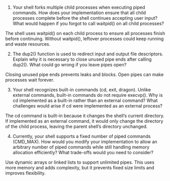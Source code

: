 1. Your shell forks multiple child processes when executing piped commands. How does your implementation ensure that all child processes complete before the shell continues accepting user input? What would happen if you forgot to call waitpid() on all child processes?

The shell uses waitpid() on each child process to ensure all processes finish before continuing. Without waitpid(), leftover processes could keep running and waste resources.

2. The dup2() function is used to redirect input and output file descriptors. Explain why it is necessary to close unused pipe ends after calling dup2(). What could go wrong if you leave pipes open?

Closing unused pipe ends prevents leaks and blocks. Open pipes can make processes wait forever.

3. Your shell recognizes built-in commands (cd, exit, dragon). Unlike external commands, built-in commands do not require execvp(). Why is cd implemented as a built-in rather than an external command? What challenges would arise if cd were implemented as an external process?

The cd command is built-in because it changes the shell’s current directory. If implemented as an external command, it would only change the directory of the child process, leaving the parent shell’s directory unchanged.

4. Currently, your shell supports a fixed number of piped commands (CMD_MAX). How would you modify your implementation to allow an arbitrary number of piped commands while still handling memory allocation efficiently? What trade-offs would you need to consider?

Use dynamic arrays or linked lists to support unlimited pipes. This uses more memory and adds complexity, but it prevents fixed size limits and improves flexibility.